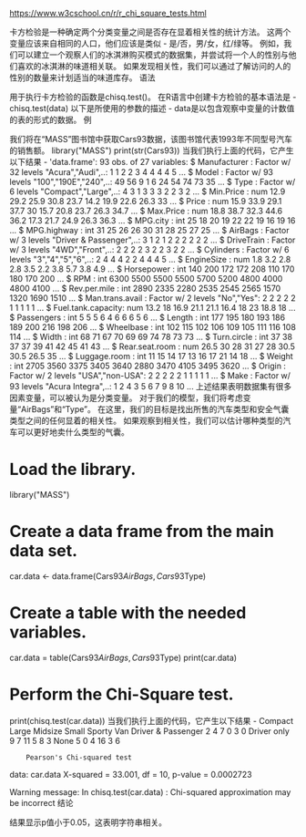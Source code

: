 https://www.w3cschool.cn/r/r_chi_square_tests.html

卡方检验是一种确定两个分类变量之间是否存在显着相关性的统计方法。 这两个变量应该来自相同的人口，他们应该是类似 - 是/否，男/女，红/绿等。
例如，我们可以建立一个观察人们的冰淇淋购买模式的数据集，并尝试将一个人的性别与他们喜欢的冰淇淋的味道相关联。 如果发现相关性，我们可以通过了解访问的人的性别的数量来计划适当的味道库存。
语法

用于执行卡方检验的函数是chisq.test()。
在R语言中创建卡方检验的基本语法是 -
chisq.test(data)
以下是所使用的参数的描述 - 
data是以包含观察中变量的计数值的表的形式的数据。
例

我们将在“MASS”图书馆中获取Cars93数据，该图书馆代表1993年不同型号汽车的销售额。
library("MASS")
print(str(Cars93))
当我们执行上面的代码，它产生以下结果 -
'data.frame':   93 obs. of  27 variables: 
 $ Manufacturer      : Factor w/ 32 levels "Acura","Audi",..: 1 1 2 2 3 4 4 4 4 5 ... 
 $ Model             : Factor w/ 93 levels "100","190E","240",..: 49 56 9 1 6 24 54 74 73 35 ... 
 $ Type              : Factor w/ 6 levels "Compact","Large",..: 4 3 1 3 3 3 2 2 3 2 ... 
 $ Min.Price         : num  12.9 29.2 25.9 30.8 23.7 14.2 19.9 22.6 26.3 33 ... 
 $ Price             : num  15.9 33.9 29.1 37.7 30 15.7 20.8 23.7 26.3 34.7 ... 
 $ Max.Price         : num  18.8 38.7 32.3 44.6 36.2 17.3 21.7 24.9 26.3 36.3 ... 
 $ MPG.city          : int  25 18 20 19 22 22 19 16 19 16 ... 
 $ MPG.highway       : int  31 25 26 26 30 31 28 25 27 25 ... 
 $ AirBags           : Factor w/ 3 levels "Driver & Passenger",..: 3 1 2 1 2 2 2 2 2 2 ... 
 $ DriveTrain        : Factor w/ 3 levels "4WD","Front",..: 2 2 2 2 3 2 2 3 2 2 ... 
 $ Cylinders         : Factor w/ 6 levels "3","4","5","6",..: 2 4 4 4 2 2 4 4 4 5 ... 
 $ EngineSize        : num  1.8 3.2 2.8 2.8 3.5 2.2 3.8 5.7 3.8 4.9 ... 
 $ Horsepower        : int  140 200 172 172 208 110 170 180 170 200 ... 
 $ RPM               : int  6300 5500 5500 5500 5700 5200 4800 4000 4800 4100 ... 
 $ Rev.per.mile      : int  2890 2335 2280 2535 2545 2565 1570 1320 1690 1510 ... 
 $ Man.trans.avail   : Factor w/ 2 levels "No","Yes": 2 2 2 2 2 1 1 1 1 1 ... 
 $ Fuel.tank.capacity: num  13.2 18 16.9 21.1 21.1 16.4 18 23 18.8 18 ... 
 $ Passengers        : int  5 5 5 6 4 6 6 6 5 6 ... 
 $ Length            : int  177 195 180 193 186 189 200 216 198 206 ... 
 $ Wheelbase         : int  102 115 102 106 109 105 111 116 108 114 ... 
 $ Width             : int  68 71 67 70 69 69 74 78 73 73 ... 
 $ Turn.circle       : int  37 38 37 37 39 41 42 45 41 43 ... 
 $ Rear.seat.room    : num  26.5 30 28 31 27 28 30.5 30.5 26.5 35 ... 
 $ Luggage.room      : int  11 15 14 17 13 16 17 21 14 18 ... 
 $ Weight            : int  2705 3560 3375 3405 3640 2880 3470 4105 3495 3620 ... 
 $ Origin            : Factor w/ 2 levels "USA","non-USA": 2 2 2 2 2 1 1 1 1 1 ... 
 $ Make              : Factor w/ 93 levels "Acura Integra",..: 1 2 4 3 5 6 7 9 8 10 ... 
上述结果表明数据集有很多因素变量，可以被认为是分类变量。 对于我们的模型，我们将考虑变量“AirBags”和“Type”。 在这里，我们的目标是找出所售的汽车类型和安全气囊类型之间的任何显着的相关性。 如果观察到相关性，我们可以估计哪种类型的汽车可以更好地卖什么类型的气囊。
# Load the library.
library("MASS")

# Create a data frame from the main data set.
car.data <- data.frame(Cars93$AirBags, Cars93$Type)

# Create a table with the needed variables.
car.data = table(Cars93$AirBags, Cars93$Type) 
print(car.data)

# Perform the Chi-Square test.
print(chisq.test(car.data))
当我们执行上面的代码，它产生以下结果 -
                     Compact Large Midsize Small Sporty Van
  Driver & Passenger       2     4       7     0      3   0
  Driver only              9     7      11     5      8   3
  None                     5     0       4    16      3   6

        Pearson's Chi-squared test

data:  car.data
X-squared = 33.001, df = 10, p-value = 0.0002723

Warning message:
In chisq.test(car.data) : Chi-squared approximation may be incorrect
结论

结果显示p值小于0.05，这表明字符串相关。
